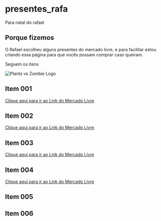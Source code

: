 # presentes_rafa
Para natal do rafael

## Porque fizemos
O Rafael escolheu alguns presentes do mercado livre, e para facilitar estou criando essa página para que vocês possam comprar caso queiram.

Seguem os itens

![Plants vs Zombie Logo](https://i.redd.it/06zsfnazvmb51.png)

## Item 001

[Clique aqui para ir ao Link do Mercado Livre](https://produto.mercadolivre.com.br/MLB-1160113468-boneco-pelucia-plants-vs-zombies-15cm-pronta-entrega-_JM)



## Item 002

[Clique aqui para ir ao Link do Mercado Livre](https://produto.mercadolivre.com.br/MLB-1416508532-tnis-infantil-led-orto-kids-luccas-neto-_JM)


## Item 003


[Clique aqui para ir ao Link do Mercado Livre](https://produto.mercadolivre.com.br/MLB-1601601112-boneco-lucas-neto-com-som-_JM)

## Item 004

[Clique aqui para ir ao Link do Mercado Livre](https://produto.mercadolivre.com.br/MLB-1160113468-boneco-pelucia-plants-vs-zombies-15cm-pronta-entrega-_JM)
## Item 005

## Item 006

